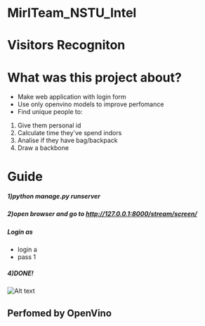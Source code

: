 # MirITeam_NSTU_Intel
# Visitors Recogniton
# What was this project about?
* Make web application with login form 
* Use only openvino models to improve perfomance
* Find unique people to:
1. Give them personal id 
2. Calculate time they've spend indors
3. Analise if they have bag/backpack
4. Draw a backbone
# Guide 
##### 1)python manage.py runserver   
##### 2)open browser and go to http://127.0.0.1:8000/stream/screen/  
##### Login as
* login a  
* pass 1  
##### 4)DONE!  
  
![Alt text](https://github.com/kremlev404/DjangoStream/blob/master/demo.gif "Result")
## Perfomed by OpenVino 